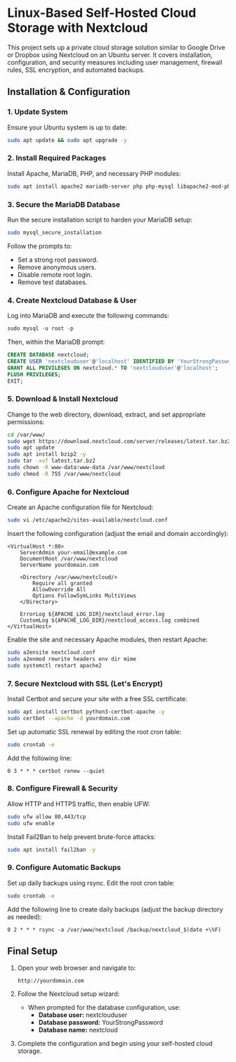 # Linux-Based Self-Hosted Cloud Storage with Nextcloud

This project sets up a private cloud storage solution similar to Google Drive or Dropbox using Nextcloud on an Ubuntu server. It covers installation, configuration, and security measures including user management, firewall rules, SSL encryption, and automated backups.

## Installation & Configuration

### 1. Update System

Ensure your Ubuntu system is up to date:

```bash
sudo apt update && sudo apt upgrade -y
```

### 2. Install Required Packages

Install Apache, MariaDB, PHP, and necessary PHP modules:

```bash
sudo apt install apache2 mariadb-server php php-mysql libapache2-mod-php php-xml php-zip php-mbstring php-curl php-gd php-intl -y
```

### 3. Secure the MariaDB Database

Run the secure installation script to harden your MariaDB setup:

```bash
sudo mysql_secure_installation
```

Follow the prompts to:
- Set a strong root password.
- Remove anonymous users.
- Disable remote root login.
- Remove test databases.

### 4. Create Nextcloud Database & User

Log into MariaDB and execute the following commands:

```sql
sudo mysql -u root -p
```

Then, within the MariaDB prompt:

```sql
CREATE DATABASE nextcloud;
CREATE USER 'nextclouduser'@'localhost' IDENTIFIED BY 'YourStrongPassword';
GRANT ALL PRIVILEGES ON nextcloud.* TO 'nextclouduser'@'localhost';
FLUSH PRIVILEGES;
EXIT;
```

### 5. Download & Install Nextcloud

Change to the web directory, download, extract, and set appropriate permissions:

```bash
cd /var/www/
sudo wget https://download.nextcloud.com/server/releases/latest.tar.bz2
sudo apt update
sudo apt install bzip2 -y
sudo tar -xvf latest.tar.bz2
sudo chown -R www-data:www-data /var/www/nextcloud
sudo chmod -R 755 /var/www/nextcloud
```

### 6. Configure Apache for Nextcloud

Create an Apache configuration file for Nextcloud:

```bash
sudo vi /etc/apache2/sites-available/nextcloud.conf
```

Insert the following configuration (adjust the email and domain accordingly):

```apacheconf
<VirtualHost *:80>
    ServerAdmin your-email@example.com
    DocumentRoot /var/www/nextcloud
    ServerName yourdomain.com

    <Directory /var/www/nextcloud/>
        Require all granted
        AllowOverride All
        Options FollowSymLinks MultiViews
    </Directory>

    ErrorLog ${APACHE_LOG_DIR}/nextcloud_error.log
    CustomLog ${APACHE_LOG_DIR}/nextcloud_access.log combined
</VirtualHost>
```

Enable the site and necessary Apache modules, then restart Apache:

```bash
sudo a2ensite nextcloud.conf
sudo a2enmod rewrite headers env dir mime
sudo systemctl restart apache2
```

### 7. Secure Nextcloud with SSL (Let's Encrypt)

Install Certbot and secure your site with a free SSL certificate:

```bash
sudo apt install certbot python3-certbot-apache -y
sudo certbot --apache -d yourdomain.com
```

Set up automatic SSL renewal by editing the root cron table:

```bash
sudo crontab -e
```

Add the following line:

```cron
0 3 * * * certbot renew --quiet
```

### 8. Configure Firewall & Security

Allow HTTP and HTTPS traffic, then enable UFW:

```bash
sudo ufw allow 80,443/tcp
sudo ufw enable
```

Install Fail2Ban to help prevent brute-force attacks:

```bash
sudo apt install fail2ban -y
```

### 9. Configure Automatic Backups

Set up daily backups using rsync. Edit the root cron table:

```bash
sudo crontab -e
```

Add the following line to create daily backups (adjust the backup directory as needed):

```cron
0 2 * * * rsync -a /var/www/nextcloud /backup/nextcloud_$(date +\%F)
```

## Final Setup

1. Open your web browser and navigate to:
   ```
   http://yourdomain.com
   ```
2. Follow the Nextcloud setup wizard:
   - When prompted for the database configuration, use:
     - **Database user:** nextclouduser
     - **Database password:** YourStrongPassword
     - **Database name:** nextcloud

3. Complete the configuration and begin using your self-hosted cloud storage.
